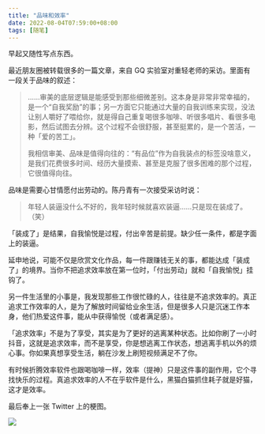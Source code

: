 ```yaml
---
title: "品味和效率"
date: 2022-08-04T07:59:00+08:00
tags: [随笔]
---
```


早起又随性写点东西。

最近朋友圈被转载很多的一篇文章，来自 GQ 实验室对重轻老师的采访。里面有一段关于品味的叙述：

> ……审美的底层逻辑是能感受到那些细微差别。这本身是非常非常幸福的，是一个“自我奖励”的事；另一方面它只能通过大量的自我训练来实现，没法让别人嚼好了喂给你，就是得自己重复喝很多咖啡、听很多唱片、看很多电影，然后试图去分辨。这个过程不会很舒服，甚至挺累的，是一个苦活，一种「爱的苦工」。
>
> 我相信审美、品味是值得向往的：“有品位”作为自我装点的标签没啥意义，是我们花费很多时间、经历大量摸索、甚至是克服了很多困难的那个过程，它很值得向往。

品味是需要心甘情愿付出劳动的。陈丹青有一次接受采访时说：

> 年轻人装逼没什么不好的，我年轻时候就喜欢装逼……只是现在装成了。（笑）

「装成了」是结果，自我愉悦是过程，付出辛苦是前提。缺少任一条件，都是字面上的装逼。

延申地说，可能不仅是欣赏文化作品，每一件跟赚钱无关的事，都能达成「装成了」的境界。当你不把追求效率放在第一位时，「付出劳动」就和「自我愉悦」挂钩了。

另一件生活里的小事是，我发现那些工作很忙碌的人，往往是不追求效率的。真正追求工作效率的人，是为了解放时间留给业余生活，但是很多人只是沉迷工作本身，他们热爱这件事，能从中获得愉悦（或者满足感）。

「追求效率」不是为了享受，其实是为了更好的逃离某种状态。比如你刷了一小时抖音，这就是追求效率，而不是享受，你是想逃离工作状态，想逃离手机以外的烦心事。你如果真想享受生活，躺在沙发上刷短视频满足不了你。

有时候折腾效率软件也跟喝咖啡一样，效率（提神）只是这件事的副作用，它个寻找快乐的过程。真追求效率的人不在乎软件是什么，黑猫白猫抓住耗子就是好猫，这才是效率。

最后奉上一张 Twitter 上的梗图。

![](https://cdn.jsdelivr.net/gh/stevedsun/stevedsun.github.io/static/images/529f94b3bfab914f272c3a51adcd83e.jpg)
